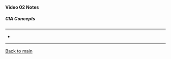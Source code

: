 #### Video 02 Notes

##### CIA Concepts
---
- 

---

[Back to main](https://github.com/rot0xd/CBTNuggets/blob/master/CISSP/README.md)

